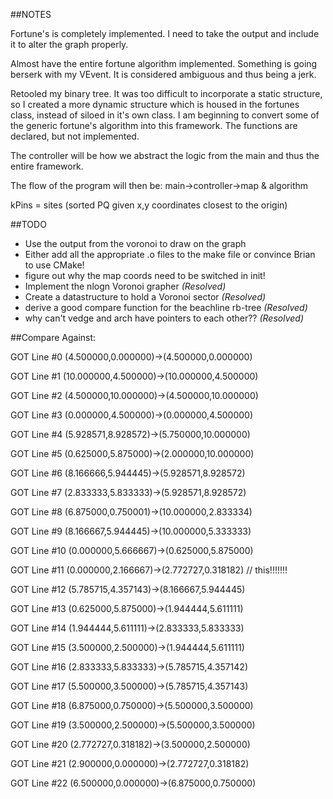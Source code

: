 ##NOTES

Fortune's is completely implemented.  I need to take the output and include it to alter the graph properly.

Almost have the entire fortune algorithm implemented.  Something is going berserk with my VEvent.  It is considered ambiguous and thus being a jerk.

Retooled my binary tree.  It was too difficult to incorporate a static structure, so I created a more dynamic structure which is housed in the fortunes class, instead of siloed in it's own class.  I am beginning to convert some of the generic fortune's algorithm into this framework.  The functions are declared, but not implemented.

The controller will be how we abstract the logic from the main and thus the entire framework.

The flow of the program will then be: main->controller->map & algorithm

kPins = sites (sorted PQ given x,y coordinates closest to the origin)

##TODO

  - Use the output from the voronoi to draw on the graph
  - Either add all the appropriate .o files to the make file or convince Brian to use CMake!
  - figure out why the map coords need to be switched in init!
  - Implement the nlogn Voronoi grapher *(Resolved)*
  - Create a datastructure to hold a Voronoi sector *(Resolved)*
  - derive a good compare function for the beachline rb-tree *(Resolved)*
  - why can't vedge and arch have pointers to each other?? *(Resolved)*
  
##Compare Against:

GOT Line #0 (4.500000,0.000000)->(4.500000,0.000000)

GOT Line #1 (10.000000,4.500000)->(10.000000,4.500000)

GOT Line #2 (4.500000,10.000000)->(4.500000,10.000000)

GOT Line #3 (0.000000,4.500000)->(0.000000,4.500000)

GOT Line #4 (5.928571,8.928572)->(5.750000,10.000000)

GOT Line #5 (0.625000,5.875000)->(2.000000,10.000000)

GOT Line #6 (8.166666,5.944445)->(5.928571,8.928572)

GOT Line #7 (2.833333,5.833333)->(5.928571,8.928572)

GOT Line #8 (6.875000,0.750001)->(10.000000,2.833334)

GOT Line #9 (8.166667,5.944445)->(10.000000,5.333333)

GOT Line #10 (0.000000,5.666667)->(0.625000,5.875000)

GOT Line #11 (0.000000,2.166667)->(2.772727,0.318182)  // this!!!!!!!

GOT Line #12 (5.785715,4.357143)->(8.166667,5.944445)

GOT Line #13 (0.625000,5.875000)->(1.944444,5.611111)

GOT Line #14 (1.944444,5.611111)->(2.833333,5.833333)

GOT Line #15 (3.500000,2.500000)->(1.944444,5.611111)

GOT Line #16 (2.833333,5.833333)->(5.785715,4.357142)

GOT Line #17 (5.500000,3.500000)->(5.785715,4.357143)

GOT Line #18 (6.875000,0.750000)->(5.500000,3.500000)

GOT Line #19 (3.500000,2.500000)->(5.500000,3.500000)

GOT Line #20 (2.772727,0.318182)->(3.500000,2.500000)

GOT Line #21 (2.900000,0.000000)->(2.772727,0.318182)

GOT Line #22 (6.500000,0.000000)->(6.875000,0.750000)